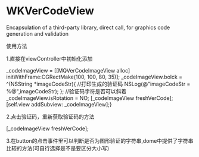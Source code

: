# WKVerCodeView
Encapsulation of a third-party library, direct call, for graphics code generation and validation


使用方法

1.直接在viewController中初始化添加

_codeImageView = [[MQVerCodeImageView alloc] initWithFrame:CGRectMake(100, 100, 80, 35)];
    _codeImageView.bolck = ^(NSString *imageCodeStr){
    //打印生成的验证码
      NSLog(@"imageCodeStr = %@",imageCodeStr);
    };
   //验证码字符是否可以斜着
    _codeImageView.isRotation = NO;
    [_codeImageView freshVerCode];
    [self.view addSubview: _codeImageView];}

2.点击验证码，重新获取验证码的方法

 [_codeImageView freshVerCode];


3.在button的点击事件里可以判断是否为图形验证的字符串,dome中提供了字符串比较的方法(可自行选择是不是要区分大小写)
